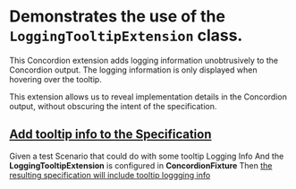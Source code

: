 # Demonstrates the use of the `LoggingTooltipExtension` class.

This Concordion extension adds logging information unobtrusively to the Concordion output. The logging information is only displayed when hovering over the tooltip. 

This extension allows us to reveal implementation details in the Concordion output, without obscuring the intent of the specification.

## [Add tooltip info to the Specification](-)
Given a test Scenario that could do with some tooltip Logging Info
And the __LoggingTooltipExtension__ is configured in __ConcordionFixture__
Then [the resulting specification will include tooltip loggging info](- "c:assertTrue=addToolTipLogging()")